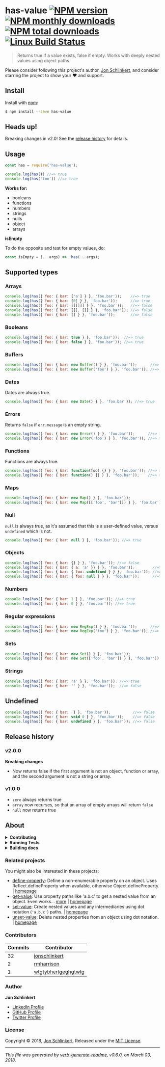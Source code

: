 # has-value [![NPM version](https://img.shields.io/npm/v/has-value.svg?style=flat)](https://www.npmjs.com/package/has-value) [![NPM monthly downloads](https://img.shields.io/npm/dm/has-value.svg?style=flat)](https://npmjs.org/package/has-value) [![NPM total downloads](https://img.shields.io/npm/dt/has-value.svg?style=flat)](https://npmjs.org/package/has-value) [![Linux Build Status](https://img.shields.io/travis/jonschlinkert/has-value.svg?style=flat&label=Travis)](https://travis-ci.org/jonschlinkert/has-value)

> Returns true if a value exists, false if empty. Works with deeply nested values using object paths.

Please consider following this project's author, [Jon Schlinkert](https://github.com/jonschlinkert), and consider starring the project to show your :heart: and support.

## Install

Install with [npm](https://www.npmjs.com/):

```sh
$ npm install --save has-value
```

## Heads up!

Breaking changes in v2.0! See the [release history](#release-history) for details.

## Usage

```js
const has = require('has-value');

console.log(has()) //=> true
console.log(has('foo')) //=> true
```

**Works for:**

* booleans
* functions
* numbers
* strings
* nulls
* object
* arrays

**isEmpty**

To do the opposite and test for empty values, do:

```js
const isEmpty = (...args) => !has(...args);
```

## Supported types

### Arrays

```js
console.log(has({ foo: { bar: ['a'] } }, 'foo.bar'));    //=> true
console.log(has({ foo: { bar: [0] } }, 'foo.bar'));      //=> true
console.log(has({ foo: { bar: [[[]]] } }, 'foo.bar'));   //=> false
console.log(has({ foo: { bar: [[], []] } }, 'foo.bar')); //=> false
console.log(has({ foo: { bar: [] } }, 'foo.bar'));       //=> false
```

### Booleans

```js
console.log(has({ foo: { bar: true } }, 'foo.bar'));  //=> true
console.log(has({ foo: { bar: false } }, 'foo.bar')); //=> true
```

### Buffers

```js
console.log(has({ foo: { bar: new Buffer() } }, 'foo.bar'));      //=> false
console.log(has({ foo: { bar: new Buffer('foo') } }, 'foo.bar')); //=> true
```

### Dates

Dates are always true.

```js
console.log(has({ foo: { bar: new Date() } }, 'foo.bar')); //=> true
```

### Errors

Returns `false` if `err.message` is an empty string.

```js
console.log(has({ foo: { bar: new Error() } }, 'foo.bar'));      //=> false
console.log(has({ foo: { bar: new Error('foo') } }, 'foo.bar')); //=> true
```

### Functions

Functions are always true.

```js
console.log(has({ foo: { bar: function(foo) {} } }, 'foo.bar')); //=> true
console.log(has({ foo: { bar: function() {} } }, 'foo.bar'));    //=> true
```

### Maps

```js
console.log(has({ foo: { bar: new Map() } }, 'foo.bar'));                 //=> false
console.log(has({ foo: { bar: new Map([['foo', 'bar']]) } }, 'foo.bar')); //=> true
```

### Null

`null` is always true, as it's assumed that this is a user-defined value, versus `undefined` which is not.

```js
console.log(has({ foo: { bar: null } }, 'foo.bar')); //=> true
```

### Objects

```js
console.log(has({ foo: { bar: {} } }, 'foo.bar')); //=> false
console.log(has({ foo: { bar: { a: 'a' }} } }, 'foo.bar'));        //=> true
console.log(has({ foo: { bar: { foo: undefined } } }, 'foo.bar')); //=> false
console.log(has({ foo: { bar: { foo: null } } }, 'foo.bar'));      //=> true
```

### Numbers

```js
console.log(has({ foo: { bar: 1 } }, 'foo.bar')); //=> true
console.log(has({ foo: { bar: 0 } }, 'foo.bar')); //=> true
```

### Regular expressions

```js
console.log(has({ foo: { bar: new RegExp() } }, 'foo.bar'));      //=> false
console.log(has({ foo: { bar: new RegExp('foo') } }, 'foo.bar')); //=> true
```

### Sets

```js
console.log(has({ foo: { bar: new Set() } }, 'foo.bar'));               //=> false
console.log(has({ foo: { bar: new Set(['foo', 'bar']) } }, 'foo.bar')); //=> true
```

### Strings

```js
console.log(has({ foo: { bar: 'a' } }, 'foo.bar')); //=> true
console.log(has({ foo: { bar: '' } }, 'foo.bar'));  //=> false
```

## Undefined

```js
console.log(has({ foo: { bar:  } }, 'foo.bar'));          //=> false
console.log(has({ foo: { bar: void 0 } }, 'foo.bar'));    //=> false
console.log(has({ foo: { bar: undefined } }, 'foo.bar')); //=> false
```

## Release history

### v2.0.0

**Breaking changes**

* Now returns false if the first argument is not an object, function or array, and the second argument is not a string or array.

### v1.0.0

* `zero` always returns true
* `array` now recurses, so that an array of empty arrays will return `false`
* `null` now returns true

## About

<details>
<summary><strong>Contributing</strong></summary>

Pull requests and stars are always welcome. For bugs and feature requests, [please create an issue](../../issues/new).

</details>

<details>
<summary><strong>Running Tests</strong></summary>

Running and reviewing unit tests is a great way to get familiarized with a library and its API. You can install dependencies and run tests with the following command:

```sh
$ npm install && npm test
```

</details>

<details>
<summary><strong>Building docs</strong></summary>

_(This project's readme.md is generated by [verb](https://github.com/verbose/verb-generate-readme), please don't edit the readme directly. Any changes to the readme must be made in the [.verb.md](.verb.md) readme template.)_

To generate the readme, run the following command:

```sh
$ npm install -g verbose/verb#dev verb-generate-readme && verb
```

</details>

### Related projects

You might also be interested in these projects:

* [define-property](https://www.npmjs.com/package/define-property): Define a non-enumerable property on an object. Uses Reflect.defineProperty when available, otherwise Object.defineProperty. | [homepage](https://github.com/jonschlinkert/define-property "Define a non-enumerable property on an object. Uses Reflect.defineProperty when available, otherwise Object.defineProperty.")
* [get-value](https://www.npmjs.com/package/get-value): Use property paths like 'a.b.c' to get a nested value from an object. Even works… [more](https://github.com/jonschlinkert/get-value) | [homepage](https://github.com/jonschlinkert/get-value "Use property paths like 'a.b.c' to get a nested value from an object. Even works when keys have dots in them (no other dot-prop library can do this!).")
* [set-value](https://www.npmjs.com/package/set-value): Create nested values and any intermediaries using dot notation (`'a.b.c'`) paths. | [homepage](https://github.com/jonschlinkert/set-value "Create nested values and any intermediaries using dot notation (`'a.b.c'`) paths.")
* [unset-value](https://www.npmjs.com/package/unset-value): Delete nested properties from an object using dot notation. | [homepage](https://github.com/jonschlinkert/unset-value "Delete nested properties from an object using dot notation.")

### Contributors

| **Commits** | **Contributor** | 
| --- | --- |
| 32 | [jonschlinkert](https://github.com/jonschlinkert) |
| 2 | [rmharrison](https://github.com/rmharrison) |
| 1 | [wtgtybhertgeghgtwtg](https://github.com/wtgtybhertgeghgtwtg) |

### Author

**Jon Schlinkert**

* [LinkedIn Profile](https://linkedin.com/in/jonschlinkert)
* [GitHub Profile](https://github.com/jonschlinkert)
* [Twitter Profile](https://twitter.com/jonschlinkert)

### License

Copyright © 2018, [Jon Schlinkert](https://github.com/jonschlinkert).
Released under the [MIT License](LICENSE).

***

_This file was generated by [verb-generate-readme](https://github.com/verbose/verb-generate-readme), v0.6.0, on March 03, 2018._